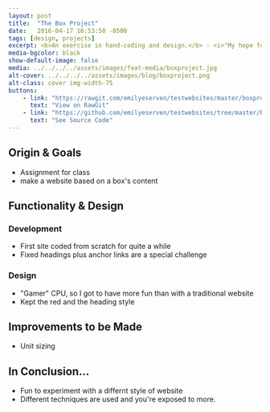```yaml
---
layout: post
title:  "The Box Project"
date:   2016-04-17 16:53:50 -0500
tags: [design, projects]
excerpt: <b>An exercise in hand-coding and design.</b> - <i>"My hope for these little blog posts is to document my process and hopefully be able to learn from it in retrospect when I do another portfolio."</i>
media-bgcolor: black
show-default-image: false
media: ../../../../assets/images/feat-media/boxproject.jpg
alt-cover: ../../../../assets/images/blog/boxproject.png
alt-class: cover img-width-75
buttons:
    - link: "https://rawgit.com/emilyeserven/testwebsites/master/boxproject/index.html"
      text: "View on RawGit"
    - link: "https://github.com/emilyeserven/testwebsites/tree/master/boxproject"
      text: "See Source Code"
---
```


## Origin & Goals

- Assignment for class
- make a website based on a box's content

## Functionality & Design

### Development

- First site coded from scratch for quite a while
- Fixed headings plus anchor links are a special challenge

### Design

- "Gamer" CPU, so I got to have more fun than with a traditional website
- Kept the red and the heading style

## Improvements to be Made

- Unit sizing

## In Conclusion...

- Fun to experiment with a differnt style of website
- Different techniques are used and you're exposed to more.
